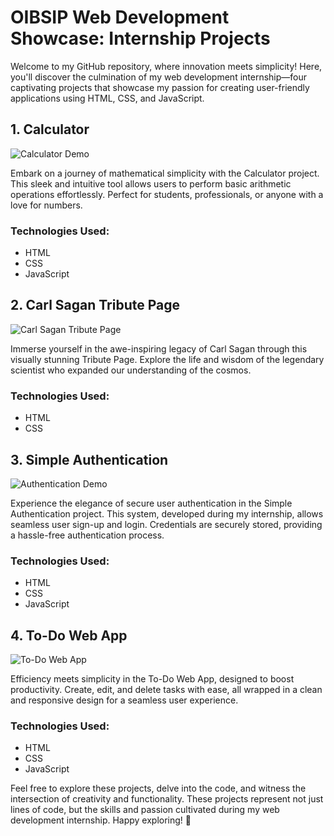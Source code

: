 # OIBSIP Web Development Showcase: Internship Projects 

Welcome to my GitHub repository, where innovation meets simplicity! Here, you'll discover the culmination of my web development internship—four captivating projects that showcase my passion for creating user-friendly applications using HTML, CSS, and JavaScript.

## 1. Calculator

![Calculator Demo](link-to-calculator-demo.gif)

Embark on a journey of mathematical simplicity with the Calculator project. This sleek and intuitive tool allows users to perform basic arithmetic operations effortlessly. Perfect for students, professionals, or anyone with a love for numbers.

### Technologies Used:
- HTML
- CSS
- JavaScript

## 2. Carl Sagan Tribute Page

![Carl Sagan Tribute Page](link-to-carl-sagan-tribute-page.png)

Immerse yourself in the awe-inspiring legacy of Carl Sagan through this visually stunning Tribute Page. Explore the life and wisdom of the legendary scientist who expanded our understanding of the cosmos.

### Technologies Used:
- HTML
- CSS

## 3. Simple Authentication

![Authentication Demo](link-to-authentication-demo.gif)

Experience the elegance of secure user authentication in the Simple Authentication project. This system, developed during my internship, allows seamless user sign-up and login. Credentials are securely stored, providing a hassle-free authentication process.

### Technologies Used:
- HTML
- CSS
- JavaScript

## 4. To-Do Web App

![To-Do Web App](link-to-todo-web-app.png)

Efficiency meets simplicity in the To-Do Web App, designed to boost productivity. Create, edit, and delete tasks with ease, all wrapped in a clean and responsive design for a seamless user experience.

### Technologies Used:
- HTML
- CSS
- JavaScript

Feel free to explore these projects, delve into the code, and witness the intersection of creativity and functionality. These projects represent not just lines of code, but the skills and passion cultivated during my web development internship. Happy exploring! 🚀
 
